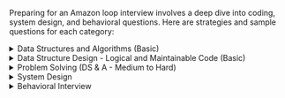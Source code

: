 Preparing for an Amazon loop interview involves a deep dive into coding, system design, and behavioral questions. Here are strategies and sample questions for each category:
<details>
  <summary> Data Structures and Algorithms (Basic) </summary>

## 1. Coding (Data Structures & Algorithms)
For this round, focus on fundamental data structures and algorithms. Practice problems on arrays, strings, linked lists, trees, graphs, sorting, searching, and dynamic programming.

### Two Sum
```cpp
vector<int> twoSum(vector<int>& nums, int target) {
    unordered_map<int, int> map;
    for (int i = 0; i < nums.size(); i++) {
        int complement = target - nums[i];
        if (map.find(complement) != map.end()) {
            return {map[complement], i};
        }
        map[nums[i]] = i;
    }
    return {};
}
```

### Reverse Linked List
```cpp
ListNode* reverseList(ListNode* head) {
    ListNode* prev = nullptr;
    while (head) {
        ListNode* next = head->next;
        head->next = prev;
        prev = head;
        head = next;
    }
    return prev;
}
```

### Valid Parentheses
```cpp
bool isValid(string s) {
    stack<char> stack;
    unordered_map<char, char> map = {{')', '('}, {'}', '{'}, {']', '['}};
    for (char c : s) {
        if (map.find(c) != map.end()) {
            if (stack.empty() || stack.top() != map[c]) return false;
            stack.pop();
        } else {
            stack.push(c);
        }
    }
    return stack.empty();
}
```

### Merge Intervals
```cpp
vector<vector<int>> merge(vector<vector<int>>& intervals) {
    if (intervals.empty()) return {};
    sort(intervals.begin(), intervals.end());
    vector<vector<int>> merged;
    merged.push_back(intervals[0]);
    for (auto& interval : intervals) {
        if (interval[0] <= merged.back()[1]) {
            merged.back()[1] = max(merged.back()[1], interval[1]);
        } else {
            merged.push_back(interval);
        }
    }
    return merged;
}
```

### Binary Tree Level Order Traversal
```cpp
vector<vector<int>> levelOrder(TreeNode* root) {
    vector<vector<int>> result;
    if (!root) return result;
    queue<TreeNode*> q;
    q.push(root);
    while (!q.empty()) {
        int size = q.size();
        vector<int> level;
        for (int i = 0; i < size; i++) {
            TreeNode* node = q.front();
            q.pop();
            level.push_back(node->val);
            if (node->left) q.push(node->left);
            if (node->right) q.push(node->right);
        }
        result.push_back(level);
    }
    return result;
}
```

### Longest Substring Without Repeating Characters
```cpp
int lengthOfLongestSubstring(string s) {
    vector<int> map(256, -1);
    int left = 0, right = 0, maxLength = 0;
    while (right < s.length()) {
        if (map[s[right]] != -1) {
            left = max(map[s[right]] + 1, left);
        }
        map[s[right]] = right;
        maxLength = max(maxLength, right - left + 1);
        right++;
    }
    return maxLength;
}
```

### Find Median from Data Stream
```cpp
class MedianFinder {
    priority_queue<int> maxHeap; // Left half
    priority_queue<int, vector<int>, greater<int>> minHeap; // Right half

public:
    void addNum(int num) {
        maxHeap.push(num);
        minHeap.push(maxHeap.top());
        maxHeap.pop();
        if (maxHeap.size() < minHeap.size()) {
            maxHeap.push(minHeap.top());
            minHeap.pop();
        }
    }
    
    double findMedian() {
        return maxHeap.size() > minHeap.size() ? maxHeap.top() : (maxHeap.top() + minHeap.top()) / 2.0;
    }
};
```

### Top K Frequent Elements
```cpp
vector<int> topKFrequent(vector<int>& nums, int k) {
    unordered_map<int, int> count;
    for (int num : nums) count[num]++;
    priority_queue<pair<int, int>> pq;
    for (auto& p : count) pq.push({p.second, p.first});
    vector<int> result;
    for (int i = 0; i < k; i++) {
        result.push_back(pq.top().second);
        pq.pop();
    }
    return result;
}
```

### Word Ladder
```cpp
int ladderLength(string beginWord, string endWord, vector<string>& wordList) {
    unordered_set<string> wordSet(wordList.begin(), wordList.end());
    if (wordSet.find(endWord) == wordSet.end()) {
        return 0;
    }

    queue<pair<string, int>> q;
    q.push({beginWord, 1});

    while (!q.empty()) {
        auto [currentWord, level] = q.front();
        q.pop();

        if (currentWord == endWord) {
            return level;
        }

        for (int i = 0; i < currentWord.size(); ++i) {
            string temp = currentWord;
            for (char c = 'a'; c <= 'z'; ++c) {
                temp[i] = c;
                if (temp == currentWord) continue;
                if (wordSet.find(temp) != wordSet.end()) {
                    q.push({temp, level + 1});
                    wordSet.erase(temp);
                }
            }
        }
    }

    return 0;
}
```

### Trapping Rain Water
```cpp
int trap(vector<int>& height) {
    int left = 0, right = height.size() - 1, leftMax = 0, rightMax = 0, water = 0;
    while (left < right) {
        if (height[left] < height[right]) {
            leftMax = max(leftMax, height[left]);
            water += leftMax - height[left];
            left++;
        } else {
            rightMax = max(rightMax, height[right]);
            water += rightMax - height[right];
            right--;
        }
    }
    return water;
}
```

### Preparation Tips
- Practice Regularly: Use platforms like LeetCode, HackerRank, and CodeSignal.
- Understand Fundamentals: Focus on time complexity, space complexity, and edge cases.
- Mock Interviews: Simulate real interview conditions with peers or using interview prep tools.
</details>

<details>
  <summary> Data Structure Design - Logical and Maintainable Code (Basic) </summary>
## 2. Coding (Ability to Write Logical & Maintainable Code)
Here, focus on writing clean, efficient, and well-structured code. Emphasize code readability, modularity, and proper use of data structures.

### LRU Cache Implementation
```cpp
class LRUCache {
    int capacity;
    list<int> lru;
    unordered_map<int, pair<int, list<int>::iterator>> cache;

public:
    LRUCache(int capacity) : capacity(capacity) {}

    int get(int key) {
        if (cache.find(key) == cache.end()) return -1;
        lru.erase(cache[key].second);
        lru.push_front(key);
        cache[key].second = lru.begin();
        return cache[key].first;
    }

    void put(int key, int value) {
        if (cache.find(key) != cache.end()) {
            lru.erase(cache[key].second);
        } else if (lru.size() >= capacity) {
            cache.erase(lru.back());
            lru.pop_back();
        }
        lru.push_front(key);
        cache[key] = {value, lru.begin()};
    }
};
```

### Design a Stack with Increment Operation
```cpp
class CustomStack {
    vector<int> stack;
    int maxSize;

public:
    CustomStack(int maxSize) : maxSize(maxSize) {}

    void push(int x) {
        if (stack.size() < maxSize) {
            stack.push_back(x);
        }
    }

    int pop() {
        if (stack.empty()) return -1;
        int val = stack.back();
        stack.pop_back();
        return val;
    }

    void increment(int k, int val) {
        for (int i = 0; i < min(k, (int)stack.size()); i++) {
            stack[i] += val;
        }
    }
};
```

### Flatten a Nested List Iterator
```cpp
class NestedIterator {
    vector<int> list;
    int index = 0;

    void flattenList(const vector<NestedInteger>& nestedList) {
        for (const auto& ni : nestedList) {
            if (ni.isInteger()) {
                list.push_back(ni.getInteger());
            } else {
                flattenList(ni.getList());
            }
        }
    }

public:
    NestedIterator(vector<NestedInteger> &nestedList) {
        flattenList(nestedList);
    }

    int next() {
        return list[index++];
    }

    bool hasNext() {
        return index < list.size();
    }
};
```

### Design Hit Counter
```cpp
class HitCounter {
    deque<pair<int,int>> q;
public:   
    void hit(int timestamp) {
        if(!q.empty() && q.back().first == timestamp) {
            q.back().second++;
        } else {
            q.push_back({timestamp, 1});
        }
    }
    
    int getHits(int timestamp) {
        while(!q.empty() && q.front().first <= timestamp - 300) {
            q.pop_front();
        }
        int count = 0;
        for(auto &hit: q) {
            count += hit.second;
        }
        return count;
    }
};
```

### Serialize and Deserialize Binary Tree
```cpp
class Codec {
public:
    string serialize(TreeNode* root) {
        if (!root) return "null";
        return to_string(root->val) + "," + serialize(root->left) + "," + serialize(root->right);
    }

    TreeNode* deserialize(string data) {
        queue<string> q;
        string str;
        for (char c : data) {
            if (c == ',') {
                q.push(str);
                str = "";
            } else {
                str += c;
            }
        }
        if (!str.empty()) q.push(str);
        return deserializeHelper(q);
    }

private:
    TreeNode* deserializeHelper(queue<string>& q) {
        if (q.empty()) return nullptr;
        string str = q.front();
        q.pop();
        if (str == "null") return nullptr;
        TreeNode* root = new TreeNode(stoi(str));
        root->left = deserializeHelper(q);
        root->right = deserializeHelper(q);
        return root;
    }
};
```

### Design a Tic-Tac-Toe
```cpp
class TicTacToe {
    vector<int> rows, cols;
    int diag1, diag2, n;

public:
    TicTacToe(int n) : n(n), rows(n, 0), cols(n, 0), diag1(0), diag2(0) {}

    int move(int row, int col, int player) {
        int val = (player == 1) ? 1 : -1;
        rows[row] += val;
        cols[col] += val;
        if (row == col) diag1 += val;
        if (row + col == n - 1) diag2 += val;

        if (abs(rows[row]) == n || abs(cols[col]) == n || abs(diag1) == n || abs(diag2) == n) {
            return player;
        }
        return 0;
    }
};
```

### Design a Phone Directory
```cpp
class PhoneDirectory {
    queue<int> available;
    unordered_set<int> used;
    int maxNumbers;

public:
    PhoneDirectory(int maxNumbers) : maxNumbers(maxNumbers) {
        for (int i = 0; i < maxNumbers; i++) {
            available.push(i);
        }
    }

    int get() {
        if (available.empty()) return -1;
        int number = available.front();
        available.pop();
        used.insert(number);
        return number;
    }

    bool check(int number) {
        return used.find(number) == used.end();
    }

    void release(int number) {
        if (used.find(number) != used.end()) {
            used.erase(number);
            available.push(number);
        }
    }
};
```

### Design Circular Queue
```cpp
class MyCircularQueue {
    vector<int> queue;
    int head, tail, size;

public:
    MyCircularQueue(int k) : queue(k), head(-1), tail(-1), size(0) {}

    bool enQueue(int value) {
        if (isFull()) return false;
        if (isEmpty()) head = 0;
        tail = (tail + 1) % queue.size();
        queue[tail] = value;
        size++;
        return true;
    }

    bool deQueue() {
        if (isEmpty()) return false;
        if (head == tail) {
            head = tail = -1;
        } else {
            head = (head + 1) % queue.size();
        }
        size--;
        return true;
    }

    int Front() {
        return isEmpty() ? -1 : queue[head];
    }

    int Rear() {
        return isEmpty() ? -1 : queue[tail];
    }

    bool isEmpty() {
        return size == 0;
    }

    bool isFull() {
        return size == queue.size();
    }
};
```

### Design a Key-Value Store
```cpp
class KeyValueStore {
    unordered_map<string, string> store;
    unordered_map<string, unordered_set<string>> prefixMap;

public:
    void put(string key, string value) {
        store[key] = value;
        for (int i = 1; i <= key.size(); i++) {
            prefixMap[key.substr(0, i)].insert(key);
        }
    }

    string get(string key) {
        return store.count(key) ? store[key] : "";
    }

    vector<string> searchByPrefix(string prefix) {
        if (!prefixMap.count(prefix)) return {};
        return vector<string>(prefixMap[prefix].begin(), prefixMap[prefix].end());
    }
};
```

### Design Rate Limiter
```cpp
class RateLimiter {
    unordered_map<string, queue<int>> userRequests;
    int limit, windowSize;

public:
    RateLimiter(int limit, int windowSize) : limit(limit), windowSize(windowSize) {}

    bool isAllowed(string userId, int timestamp) {
        if (userRequests[userId].size() < limit) {
            userRequests[userId].push(timestamp);
            return true;
        }

        while (!userRequests[userId].empty() && userRequests[userId].front() <= timestamp - windowSize) {
            userRequests[userId].pop();
        }

        if (userRequests[userId].size() < limit) {
            userRequests[userId].push(timestamp);
            return true;
        }

        return false;
    }
};
```

### Preparation Tips
- Code Readability: Use meaningful variable names and comments to describe the logic.
- Modular Code: Break down the problem into functions and classes.
- Edge Cases: Consider and handle edge cases thoroughly.
</details>

<details>
    <summary> Problem Solving (DS & A - Medium to Hard) </summary>
## 3. Coding (Problem Solving Focused Session)
This round emphasizes problem-solving skills and the ability to think through complex problems.

### Word Search
```cpp
bool exist(vector<vector<char>>& board, string word) {
    int m = board.size(), n = board[0].size();
    for (int i = 0; i < m; i++) {
        for (int j = 0; j < n; j++) {
            if (dfs(board, word, i, j, 0)) return true;
        }
    }
    return false;
}

bool dfs(vector<vector<char>>& board, string& word, int i, int j, int k) {
    if (k == word.size()) return true;
    if (i < 0 || i >= board.size() || j < 0 || j >= board[0].size() || board[i][j] != word[k]) return false;
    char tmp = board[i][j];
    board[i][j] = '#';
    bool found = dfs(board, word, i + 1, j, k + 1) ||
                 dfs(board, word, i - 1, j, k + 1) ||
                 dfs(board, word, i, j + 1, k + 1) ||
                 dfs(board, word, i, j - 1, k + 1);
    board[i][j] = tmp;
    return found;
}
```

### Course Schedule
```cpp
bool canFinish(int numCourses, vector<vector<int>>& prerequisites) {
    vector<vector<int>> graph(numCourses);
    vector<int> inDegree(numCourses, 0);
    for (auto& pre : prerequisites) {
        graph[pre[1]].push_back(pre[0]);
        inDegree[pre[0]]++;
    }
    queue<int> q;
    for (int i = 0; i < numCourses; i++) {
        if (inDegree[i] == 0) q.push(i);
    }
    int count = 0;
    while (!q.empty()) {
        int course = q.front();
        q.pop();
        count++;
        for (int nextCourse : graph[course]) {
            if (--inDegree[nextCourse] == 0) q.push(nextCourse);
        }
    }
    return count == numCourses;
}
```

### Merge k Sorted Lists
```cpp
ListNode* mergeKLists(vector<ListNode*>& lists) {
    auto comp = [](ListNode* a, ListNode* b) { return a->val > b->val; };
    priority_queue<ListNode*, vector<ListNode*>, decltype(comp)> pq(comp);
    for (auto list : lists) {
        if (list) pq.push(list);
    }
    ListNode* dummy = new ListNode(0), *tail = dummy;
    while (!pq.empty()) {
        ListNode* node = pq.top();
        pq.pop();
        tail->next = node;
        tail = node;
        if (node->next) pq.push(node->next);
    }
    return dummy->next;
}
```

### Clone Graph
```cpp
Node* cloneGraph(Node* node) {
    if (!node) return nullptr;
    unordered_map<Node*, Node*> visited;
    return cloneGraphDFS(node, visited);
}

Node* cloneGraphDFS(Node* node, unordered_map<Node*, Node*>& visited) {
    if (visited.count(node)) return visited[node];
    Node* clone = new Node(node->val);
    visited[node] = clone;
    for (Node* neighbor : node->neighbors) {
        clone->neighbors.push_back(cloneGraphDFS(neighbor, visited));
    }
    return clone;
}
```

### Largest Rectangle in Histogram
```cpp
int largestRectangleArea(vector<int>& heights) {
    stack<int> s;
    heights.push_back(0);
    int maxArea = 0;
    for (int i = 0; i < heights.size(); i++) {
        while (!s.empty() && heights[s.top()] > heights[i]) {
            int height = heights[s.top()];
            s.pop();
            int width = s.empty() ? i : i - s.top() - 1;
            maxArea = max(maxArea, height * width);
        }
        s.push(i);
    }
    return maxArea;
}
```

### Sliding Window Maximum
```cpp
vector<int> maxSlidingWindow(vector<int>& nums, int k) {
    deque<int> dq;
    vector<int> result;
    for (int i = 0; i < nums.size(); i++) {
        if (!dq.empty() && dq.front() == i - k) dq.pop_front();
        while (!dq.empty() && nums[dq.back()] < nums[i]) dq.pop_back();
        dq.push_back(i);
        if (i >= k - 1) result.push_back(nums[dq.front()]);
    }
    return result;
}
```

### Implement Trie (Prefix Tree)
```cpp
class Trie {
private:
    struct TrieNode {
        unordered_map<char, TrieNode*> children;
        bool isEndOfWord = false;
    };

    TrieNode* root;

public:
    Trie() {
        root = new TrieNode();
    }

    void insert(string word) {
        TrieNode* node = root;
        for (char c : word) {
            if (!node->children[c]) {
                node->children[c] = new TrieNode();
            }
            node = node->children[c];
        }
        node->isEndOfWord = true;
    }

    bool search(string word) {
        TrieNode* node = root;
        for (char c : word) {
            if (!node->children[c]) return false;
            node = node->children[c];
        }
        return node->isEndOfWord;
    }

    bool startsWith(string prefix) {
        TrieNode* node = root;
        for (char c : prefix) {
            if (!node->children[c]) return false;
            node = node->children[c];
        }
        return true;
    }
};
```

### Implement LRU Cache
```cpp
class LRUCache {
    int capacity;
    list<pair<int, int>> cache;
    unordered_map<int, list<pair<int, int>>::iterator> map;

public:
    LRUCache(int capacity) : capacity(capacity) {}

    int get(int key) {
        if (map.find(key) == map.end()) return -1;
        cache.splice(cache.begin(), cache, map[key]);
        return map[key]->second;
    }

    void put(int key, int value) {
        if (map.find(key) != map.end()) {
            cache.splice(cache.begin(), cache, map[key]);
            map[key]->second = value;
        } else {
            if (cache.size() == capacity) {
                map.erase(cache.back().first);
                cache.pop_back();
            }
            cache.push_front({key, value});
            map[key] = cache.begin();
        }
    }
};
```

### Design Hit Counter
```cpp
class HitCounter {
    queue<pair<int, int>> hits;

public:
    void hit(int timestamp) {
        if (!hits.empty() && hits.back().first == timestamp) {
            hits.back().second++;
        } else {
            hits.push({timestamp, 1});
        }
    }

    int getHits(int timestamp) {
        while (!hits.empty() && hits.front().first <= timestamp - 300) {
            hits.pop();
        }
        int count = 0;
        for (auto& hit : hits) {
            count += hit.second;
        }
        return count;
    }
};
```

### Median of Two Sorted Arrays
```cpp
double findMedianSortedArrays(vector<int>& nums1, vector<int>& nums2) {
    int m = nums1.size(), n = nums2.size();
    if (m > n) return findMedianSortedArrays(nums2, nums1);
    int low = 0, high = m, halfLen = (m + n + 1) / 2;
    while (low <= high) {
        int i = (low + high) / 2;
        int j = halfLen - i;
        if (i < m && nums1[i] < nums2[j - 1]) {
            low = i + 1;
        } else if (i > 0 && nums1[i - 1] > nums2[j]) {
            high = i - 1;
        } else {
            int maxLeft = 0;
            if (i == 0) maxLeft = nums2[j - 1];
            else if (j == 0) maxLeft = nums1[i - 1];
            else maxLeft = max(nums1[i - 1], nums2[j - 1]);
            if ((m + n) % 2 == 1) return maxLeft;
            int minRight = 0;
            if (i == m) minRight = nums2[j];
            else if (j == n) minRight = nums1[i];
            else minRight = min(nums1[i], nums2[j]);
            return (maxLeft + minRight) / 2.0;
        }
    }
    return 0.0;
}
```

### Preparation Tips
- Optimize: Aim for optimal solutions, not just correct ones.
- Dry Run: Walk through your solution with sample inputs.
- Edge Cases: Consider edge cases and handle them.
</details>
<details>
    <summary> System Design</summary>
## 4. System Design
This round tests your ability to design large-scale distributed systems.

1. Design a URL Shortener
    Key Points: Database schema, generating unique short URLs, handling collisions, scaling, and analytics.
2. Design a Chat System
    Key Points: Real-time messaging, user presence, message storage, and retrieval.
3. Design a Rate Limiter
    Key Points: Throttling, sliding window algorithm, distributed environment.
4. Design a Social Media Feed
    Key Points: Feed generation, ranking algorithms, caching, handling high read/write throughput.
5. Design a File Storage Service (like Dropbox)
    Key Points: File metadata storage, versioning, chunking large files, sync across devices.
6. Design an Online Bookstore
    Key Points: Inventory management, search, recommendation system, payment processing.
7. Design a Notification System
    Key Points: Push notifications, email, SMS, delivery guarantees, rate limiting.
8. Design a Search Autocomplete System
    Key Points: Trie data structure, caching, ranking results.
9. Design a Ride Sharing Service
    Key Points: Matching algorithms, handling surge pricing, route optimization.
10. Design a Video Streaming Service
    Key Points: Video encoding, CDN, handling high concurrency, recommendations.

### Preparation Tips
- High-Level Architecture: Start with a high-level architecture and dive into details.
- Trade-offs: Discuss trade-offs and justify your design choices.
- Scalability: Consider scalability and performance implications.
- Diagrams: Use diagrams to illustrate your design.
</details>
<details>
    <summary> Behavioral Interview </summary>
## 5. Behavioral Interview
Amazon's behavioral interviews focus on their Leadership Principles. Prepare examples from your experience that demonstrate these principles.

#### Sample Questions
1. Tell me about a time you demonstrated leadership.
2. Describe a time you took a calculated risk.
3. How do you handle a disagreement with a team member?
4. Give an example of a time you delivered results under tight deadlines.
5. Describe a situation where you showed customer obsession.
6. Tell me about a time you failed and how you handled it.
7. How do you prioritize tasks when you have multiple deadlines?
8. Describe a time you innovated on a project.
9. Give an example of a time you had to earn trust from a stakeholder.
10. Describe a situation where you went above and beyond for a customer.

### Preparation Tips
- STAR Method: Use the Situation, Task, Action, Result method to structure your responses.
- Leadership Principles: Familiarize yourself with Amazon's Leadership Principles and align your examples with them.
- Practice: Practice your responses to ensure clarity and confidence.
</details>
